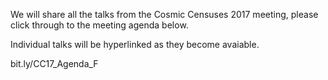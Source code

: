 We will share all the talks from the Cosmic Censuses 2017 meeting, please click through to the meeting agenda below.

Individual talks will be hyperlinked as they become avaiable.

bit.ly/CC17_Agenda_F 

